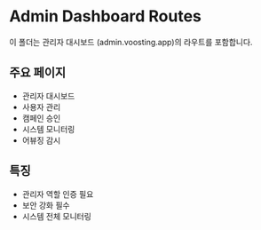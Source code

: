 # Admin Dashboard Routes

이 폴더는 관리자 대시보드 (admin.voosting.app)의 라우트를 포함합니다.

## 주요 페이지

- 관리자 대시보드
- 사용자 관리
- 캠페인 승인
- 시스템 모니터링
- 어뷰징 감시

## 특징

- 관리자 역할 인증 필요
- 보안 강화 필수
- 시스템 전체 모니터링
